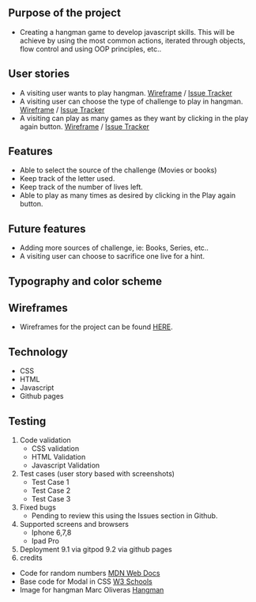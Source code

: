 ## Purpose of the project
* Creating a hangman game to develop javascript skills. This will be achieve by using the most common actions, iterated through objects, flow control and using OOP principles, etc..
## User stories
* A visiting user wants to play hangman. [Wireframe]() / [Issue Tracker](https://github.com/rfpotrero/hangman/issues?q=label%3A%22Game+Basis%22+)
* A visiting user can choose the type of challenge to play in hangman. [Wireframe]() / [Issue Tracker]()
* A visiting can play as many games as they want by clicking in the play again button. [Wireframe]() / [Issue Tracker](https://github.com/rfpotrero/hangman/issues?q=label%3A%22Game+Result%22+)
## Features
* Able to select the source of the challenge (Movies or books)
* Keep track of the letter used.
* Keep track of the number of lives left.
* Able to play as many times as desired by clicking in the Play again button. 
## Future features
* Adding more sources of challenge, ie: Books, Series, etc..
* A visiting user can choose to sacrifice one live for a hint. 
## Typography and color scheme
## Wireframes
* Wireframes for the project can be found [HERE](docs/wireframes/).
## Technology
* CSS
* HTML 
* Javascript
* Github pages
## Testing
   1. Code validation
      * CSS validation 
      * HTML Validation 
      * Javascript Validation
   2. Test cases (user story based with screenshots)
      * Test Case 1 
      * Test Case 2
      * Test Case 3
   3. Fixed bugs
      * Pending to review this using the Issues section in Github.
   4. Supported screens and browsers
      * Iphone 6,7,8 
      * Ipad Pro
9. Deployment
   9.1 via gitpod
   9.2 via github pages
10. credits
* Code for random numbers [MDN Web Docs](https://developer.mozilla.org/en-US/docs/Web/JavaScript/Reference/Global_Objects/Math/random)
* Base code for Modal in CSS [W3 Schools](https://www.w3schools.com/howto/howto_css_delete_modal.asp)
* Image for hangman Marc Oliveras [Hangman](https://www.oligalma.com/en/downloads/images/hangman)
